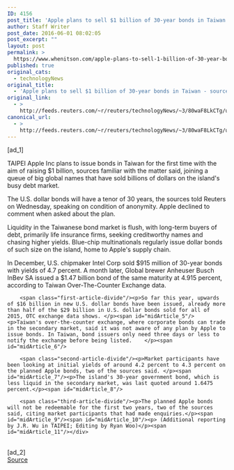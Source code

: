 ```yaml
---
ID: 4156
post_title: 'Apple plans to sell $1 billion of 30-year bonds in Taiwan &#8211; sources'
author: Staff Writer
post_date: 2016-06-01 08:02:05
post_excerpt: ""
layout: post
permalink: >
  https://www.whenitson.com/apple-plans-to-sell-1-billion-of-30-year-bonds-in-taiwan-sources/
published: true
original_cats:
  - technologyNews
original_title:
  - 'Apple plans to sell $1 billion of 30-year bonds in Taiwan - sources'
original_link:
  - >
    http://feeds.reuters.com/~r/reuters/technologyNews/~3/80waF8LkCTg/us-apple-bonds-taiwan-idUSKCN0YN3B6
canonical_url:
  - >
    http://feeds.reuters.com/~r/reuters/technologyNews/~3/80waF8LkCTg/us-apple-bonds-taiwan-idUSKCN0YN3B6
---
```

 [ad_1]
<br><div id="articleText">
<span id="midArticle_start"/>

<span id="midArticle_0"/><span class="focusParagraph" readability="6"><p><span class="articleLocation">TAIPEI</span> Apple Inc plans to issue bonds in Taiwan for the first time with the aim of raising $1 billion, sources familiar with the matter said, joining a queue of big global names that have sold billions of dollars on the island's busy debt market. </p></span><span id="midArticle_1"/><p>The U.S. dollar bonds will have a tenor of 30 years, the sources told Reuters on Wednesday, speaking on condition of anonymity. Apple declined to comment when asked about the plan. </p><span id="midArticle_2"/><p>Liquidity in the Taiwanese bond market is flush, with long-term buyers of debt, primarily life insurance firms, seeking creditworthy names and chasing higher yields. Blue-chip multinationals regularly issue dollar bonds of such size on the island, home to Apple's supply chain.</p><span id="midArticle_3"/><p>In December, U.S. chipmaker Intel Corp sold $915 million of 30-year bonds with yields of 4.7 percent. A month later, Global brewer Anheuser Busch InBev SA issued a $1.47 billion bond of the same maturity at 4.915 percent, according to Taiwan Over-The-Counter Exchange data. </p><span id="midArticle_4"/>
        
        <span class="first-article-divide"/><p>So far this year, upwards of $16 billion in new U.S. dollar bonds have been issued, already more than half of the $29 billion in U.S. dollar bonds sold for all of 2015, OTC exchange data shows. </p><span id="midArticle_5"/><p>Taiwan's over-the-counter exchange, where corporate bonds can trade in the secondary market, said it was not aware of any plan by Apple to issue bonds. In Taiwan, bond issuers only need three days or less to notify the exchange before being listed.    </p><span id="midArticle_6"/>
        
        <span class="second-article-divide"/><p>Market participants have been looking at initial yields of around 4.2 percent to 4.3 percent on the planned Apple bonds, two of the sources said. </p><span id="midArticle_7"/><p>The island's 30-year government bond, which is less liquid in the secondary market, was last quoted around 1.6475 percent.</p><span id="midArticle_8"/>
        
        <span class="third-article-divide"/><p>The planned Apple bonds will not be redeemable for the first two years, two of the sources said, citing market participants that had made enquiries.</p><span id="midArticle_9"/><span id="midArticle_10"/><p> (Additional reporting by J.R. Wu in TAIPEI; Editing by Ryan Woo)</p><span id="midArticle_11"/></div>
<br>[ad_2]
<br><a href="http://feeds.reuters.com/~r/reuters/technologyNews/~3/80waF8LkCTg/us-apple-bonds-taiwan-idUSKCN0YN3B6">Source </a>